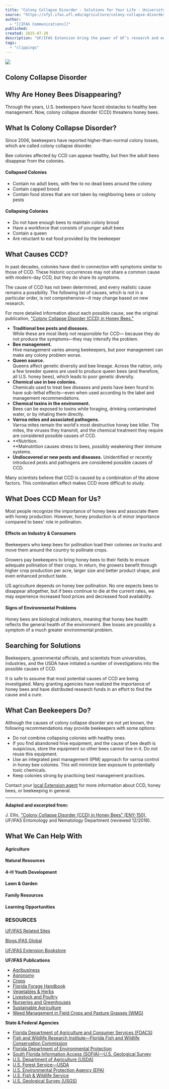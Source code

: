 ```yaml
---
title: "Colony Collapse Disorder - Solutions for Your Life - University of Florida, Institute of Food and Agricultural Sciences - UF/IFAS"
source: "https://sfyl.ifas.ufl.edu/agriculture/colony-collapse-disorder/"
author:
  - "[[IFAS Communications]]"
published:
created: 2025-07-28
description: "UF/IFAS Extension bring the power of UF’s research and education to every county in Florida. We support farmers and growers, home and business owners, youth and families through science-based programs, information and accessible expertise."
tags:
  - "clippings"
---
```

![](https://sfyl.ifas.ufl.edu/media/sfylifasufledu/sfyl-assets/agriculture/images/beekeeper-holding-a-honeycomb.jpg)

## Colony Collapse Disorder

## Why Are Honey Bees Disappearing?

Through the years, U.S. beekeepers have faced obstacles to healthy bee management. Now, colony collapse disorder (CCD) threatens honey bees.

## What Is Colony Collapse Disorder?

Since 2006, beekeepers have reported higher-than-normal colony losses, which are called colony collapse disorder.

Bee colonies affected by CCD can appear healthy, but then the adult bees disappear from the colonies.

#### Collapsed Colonies

- Contain no adult bees, with few to no dead bees around the colony
- Contain capped brood
- Contain food stores that are not taken by neighboring bees or colony pests

#### Collapsing Colonies

- Do not have enough bees to maintain colony brood
- Have a workforce that consists of younger adult bees
- Contain a queen
- Are reluctant to eat food provided by the beekeeper

## What Causes CCD?

In past decades, colonies have died in connection with symptoms similar to those of CCD. These historic occurrences may not share a common cause with modern-day CCD, but they do share its symptoms.

The cause of CCD has not been determined, and every realistic cause remains a possibility. The following list of causes, which is not in a particular order, is not comprehensive—it may change based on new research.

For more detailed information about each possible cause, see the original publication, ["Colony Collapse Disorder (CCD) in Honey Bees."](https://journals.flvc.org/edis/article/download/116700/114877/168729)

- **Traditional bee pests and diseases.**  
	While these are most likely not responsible for CCD— because they do not produce the symptoms—they may intensify the problem.
- **Bee management.**  
	Hive management varies among beekeepers, but poor management can make any colony problem worse.
- **Queen source.**  
	Queens affect genetic diversity and bee lineage. Across the nation, only a few breeder queens are used to produce queen bees (and therefore, all U.S. honey bees), which leads to poor genetic diversity.
- **Chemical use in bee colonies.**  
	Chemicals used to treat bee diseases and pests have been found to have sub-lethal effects—even when used according to the label and management recommendations.
- **Chemical toxins in the environment.**  
	Bees can be exposed to toxins while foraging, drinking contaminated water, or by inhaling them directly.
- **Varroa mites and associated pathogens.**  
	Varroa mites remain the world's most destructive honey bee killer. The mites, the viruses they transmit, and the chemical treatment they require are considered possible causes of CCD.
- **Nutrition.  
	**Malnutrition causes stress to bees, possibly weakening their immune systems.
- **Undiscovered or new pests and diseases.** Unidentified or recently introduced pests and pathogens are considered possible causes of CCD.

Many scientists believe that CCD is caused by a combination of the above factors. This combination effect makes CCD more difficult to study.

## What Does CCD Mean for Us?

Most people recognize the importance of honey bees and associate them with honey production. However, honey production is of minor importance compared to bees' role in pollination.

#### Effects on Industry & Consumers

Beekeepers who keep bees for pollination load their colonies on trucks and move them around the country to pollinate crops.

Growers pay beekeepers to bring honey bees to their fields to ensure adequate pollination of their crops. In return, the growers benefit through higher crop production per acre, larger size and better product shape, and even enhanced product taste.

US agriculture depends on honey bee pollination. No one expects bees to disappear altogether, but if bees continue to die at the current rates, we may experience increased food prices and decreased food availability.

#### Signs of Environmental Problems

Honey bees are biological indicators, meaning that honey bee health reflects the general health of the environment. Bee losses are possibly a symptom of a much greater environmental problem.

## Searching for Solutions

Beekeepers, governmental officials, and scientists from universities, industries, and the USDA have initiated a number of investigations into the possible causes of CCD.

It is safe to assume that most potential causes of CCD are being investigated. Many granting agencies have realized the importance of honey bees and have distributed research funds in an effort to find the cause and a cure.

## What Can Beekeepers Do?

Although the causes of colony collapse disorder are not yet known, the following recommendations may provide beekeepers with some options:

- Do not combine collapsing colonies with healthy ones.
- If you find abandoned hive equipment, and the cause of bee death is suspicious, store the equipment so other bees cannot live in it. Do not reuse this equipment.
- Use an integrated pest management (IPM) approach for varroa control in honey bee colonies. This will minimize bee exposure to potentially toxic chemicals.
- Keep colonies strong by practicing best management practices.

Contact your [local Extension agent](http://sfyl.ifas.ufl.edu/map/index.shtml) for more information about CCD, honey bees, or beekeeping in general.

---

**Adapted and excerpted from:**

J. Ellis, ["Colony Collapse Disorder (CCD) in Honey Bees" (ENY-150),](https://journals.flvc.org/edis/article/download/116700/114877/168729) UF/IFAS Entomology and Nematology Department (reviewed 12/2016).

## What We Can Help With

#### Agriculture

#### Natural Resources

#### 4-H Youth Development

#### Lawn & Garden

#### Family Resources

#### Learning Opportunities

### RESOURCES

[UF/IFAS Related Sites](http://ifas.ufl.edu/divisions-schools-departments/)

[Blogs.IFAS Global](http://blogs.ifas.ufl.edu/global/)

[UF/IFAS Extension Bookstore](http://ifasbooks.ifas.ufl.edu/)

**UF/IFAS Publications**

- [Agribusiness](http://edis.ifas.ufl.edu/topic_agribusiness)
- [Agronomy](http://edis.ifas.ufl.edu/department_agronomy)
- [Crops](http://edis.ifas.ufl.edu/topic_crops)
- [Florida Forage Handbook](https://journals.flvc.org/edis/article/download/119336/117149/176230)
- [Vegetables & Herbs](https://sfyl.ifas.ufl.edu/agriculture/vegetables-and-herbs/)
- [Livestock and Poultry](http://edis.ifas.ufl.edu/topic_livestock)
- [Nurseries and Greenhouses](https://sfyl.ifas.ufl.edu/agriculture/nursery-and-greenhouse/)
- [Sustainable Agriculture](http://edis.ifas.ufl.edu/topic_sustainable_agriculture)
- [Weed Management in Field Crops and Pasture Grasses (WMG)](http://edis.ifas.ufl.edu/topic_guide_wg_weed_management_in_field_crops_and_pasture_grasses)

**State & Federal Agencies**

- [Florida Department of Agriculture and Consumer Services (FDACS)](https://www.fdacs.gov/)
- [Fish and Wildlife Research Institute—Florida Fish and Wildlife Conservation Commission](https://myfwc.com/about/inside-fwc/fwri/)
- [Florida Department of Environmental Protection](https://floridadep.gov/)
- [South Florida Information Access (SOFIA)—U.S. Geological Survey](https://pubs.usgs.gov/fs/2004/3107/report.pdf)
- [U.S. Department of Agriculture (USDA)](http://www.usda.gov/)
- [U.S. Forest Service—USDA](https://www.fs.usda.gov/)
- [U.S. Environmental Protection Agency (EPA)](http://www.epa.gov/)
- [U.S. Fish & Wildlife Service](http://www.fws.gov/)
- [U.S. Geological Survey (USGS)](http://www.usgs.gov/)